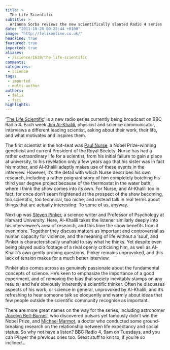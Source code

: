 ```yaml
---
title: >
  The Life Scientific
subtitle: >
  Arianna Sorba reviews the new scientifically slanted Radio 4 series
date: "2011-10-28 00:22:44 +0100"
image: "http://felixonline.co.uk/"
headline: true
featured: true
imported: true
aliases:
 - /science/1630/the-life-scientific
comments:
categories:
 - science
tags:
 - imported
 - multi-author
authors:
 - felix
 - fsci
highlights:
---
```


‘[The Life Scientific](http://www.bbc.co.uk/programmes/b015sqc7)’ is a new radio series currently being broadcast on BBC Radio 4. Each week [Jim Al-Khalili](http://www.jimal-khalili.com/), physicist and science communicator, interviews a different leading scientist, asking about their work, their life, and what motivates and inspires them.

The first scientist in the hot-seat was [Paul Nurse](http://royalsociety.org/people/paul-nurse/), a Nobel Prize-winning geneticist and current President of the Royal Society. Nurse has had a rather extraordinary life for a scientist, from his initial failure to gain a place at university, to his revelation only a few years ago that his sister was in fact his mother, and Al-Khalili adeptly makes use of these events in the interview. However, it’s the detail with which Nurse describes his own research, including a rather poignant story of him completely botching his third year degree project because of the thermostat in the water bath, where I think the show comes into its own. For Nurse, and Al-Khalili too in fact, for once don’t seem frightened at the prospect of the show becoming, too scientific, too technical, too niche, and instead talk in real terms about things that are actually interesting. To some of us, anyway.

Next up was [Steven Pinker](http://stevenpinker.com/), a science writer and Professor of Psychology at Harvard University. Here, Al-Khalili takes the listener similarly deeply into his interviewee’s area of research, and this time the show benefits from it even more. Together they discuss matters as important and controversial as human capacity for violence, and the meaning of life without a ‘soul’, and Pinker is characteristically unafraid to say what he thinks. Yet despite even being played audio footage of a rival openly criticising him, as well as Al-Khalili’s own gently probing questions, Pinker remains unprovoked, and this lack of tension makes for a much better interview.

Pinker also comes across as genuinely passionate about the fundamental concepts of science. He’s keen to emphasize the importance of a good experiment, and of removing the bias that society inevitably stamps on any results, and he’s obviously inherently a scientific thinker. Often he discusses aspects of his work, or science in general, unprovoked by Al-Khalili, and it’s refreshing to hear someone talk so eloquently and warmly about ideas that few people outside the scientific community recognise as important.

There are more great names on the way for the series, including astronomer [Jocelyn Bell-Burnell](http://www.physics.ox.ac.uk/astro/people/SJocelynBellBurnell.htm), who discovered pulsars yet famously didn’t win the Nobel Prize, and [Michael Marmot](http://www.ucl.ac.uk/epidemiology/people/marmotm.htm), a doctor who conducted some ground-breaking research on the relationship between life expectancy and social status. So why not have a listen? BBC Radio 4, 9am on Tuesdays, and you can iPlayer the previous ones too. Great stuff to knit to, if you’re so inclined...
